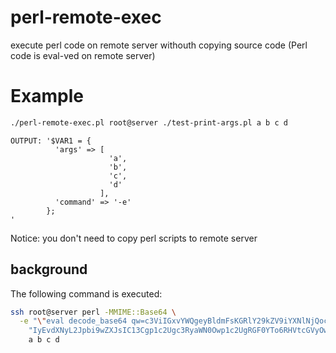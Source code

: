 # perl-remote-exec
execute perl code on remote server withouth copying source code (Perl code is eval-ved on remote server)

# Example
```bash
./perl-remote-exec.pl root@server ./test-print-args.pl a b c d
```
```
OUTPUT: '$VAR1 = {
          'args' => [
                      'a',
                      'b',
                      'c',
                      'd'
                    ],
          'command' => '-e'
        };
'
```

Notice: you don't need to copy perl scripts to remote server

## background
The following command is executed:
```bash
ssh root@server perl -MMIME::Base64 \
  -e "\"eval decode_base64 qw=c3ViIGxvYWQgeyBldmFsKGRlY29kZV9iYXNlNjQoc2hpZnQpKTsgaWYgKCRAKSB7IHByaW50ICJ7IFwiZXJyb3JcIjogXCIkQFwiIH0iOyB9IGVsc2UgeyBydW4oQF8pOyB9IH0=; load(@ARGV);\"" \
    "IyEvdXNyL2Jpbi9wZXJsIC13Cgp1c2Ugc3RyaWN0Owp1c2UgRGF0YTo6RHVtcGVyOwoKc3ViIHJ1bihAKQp7IAoJcHJpbnQgRHVtcGVyKHsgY29tbWFuZCA9PiAkMCwgYXJncyA9PiBcQF8gfSk7Cn0KCg==" \
    a b c d
```

